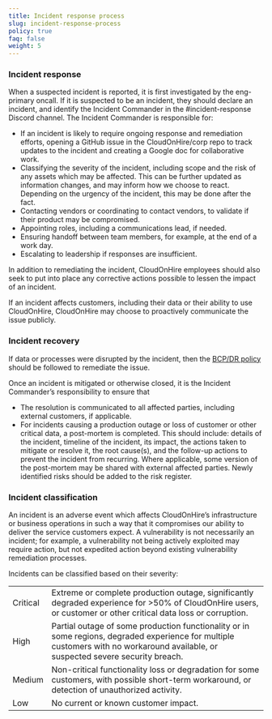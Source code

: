 ```yaml
---
title: Incident response process
slug: incident-response-process
policy: true
faq: false
weight: 5
---
```


### Incident response

When a suspected incident is reported, it is first investigated by the eng-primary
oncall. If it is suspected to be an incident, they should declare an incident,
and identify the Incident Commander in the #incident-response Discord channel.
The Incident Commander is responsible for:

* If an incident is likely to require ongoing response and remediation efforts,
  opening a GitHub issue in the CloudOnHire/corp repo to track updates to
  the incident and creating a Google doc for collaborative work.
* Classifying the severity of the incident, including scope and the risk of any
  assets which may be affected. This can be further updated as information
  changes, and may inform how we choose to react. Depending on the urgency of
  the incident, this may be done after the fact.
* Contacting vendors or coordinating to contact vendors, to validate if their
  product may be compromised.
* Appointing roles, including a communications lead, if needed.
* Ensuring handoff between team members, for example, at the end of a work day.
* Escalating to leadership if responses are insufficient.

In addition to remediating the incident, CloudOnHire employees should also seek
to put into place any corrective actions possible to lessen the impact of an
incident.

If an incident affects customers, including their data or their ability to use
CloudOnHire, CloudOnHire may choose to proactively communicate the issue publicly.

### Incident recovery

If data or processes were disrupted by the incident, then the [BCP/DR policy](/security-policies/bcp-dr/)
should be followed to remediate the issue.

Once an incident is mitigated or otherwise closed, it is the Incident
Commander’s responsibility to ensure that

* The resolution is communicated to all affected parties, including external
  customers, if applicable.
* For incidents causing a production outage or loss of customer or other
  critical data, a post-mortem is completed. This should include: details of
  the incident, timeline of the incident, its impact, the actions taken to
  mitigate or resolve it, the root cause(s), and the follow-up actions to
  prevent the incident from recurring. Where applicable, some version of the
  post-mortem may be shared with external affected parties. Newly identified
  risks should be added to the risk register.

### Incident classification

An incident is an adverse event which affects CloudOnHire’s infrastructure or
business operations in such a way that it compromises our ability to deliver
the service customers expect. A vulnerability is not necessarily an incident;
for example, a vulnerability not being actively exploited may require action,
but not expedited action beyond existing vulnerability remediation processes.

Incidents can be classified based on their severity:

<table>
  <tr>
    <td>Critical</td>
    <td>
    Extreme or complete production outage, significantly degraded experience
    for >50% of CloudOnHire users, or customer or other critical data loss or
    corruption.
    </td>
  </tr>
  <tr>
    <td>High</td>
    <td>
    Partial outage of some production functionality or in some regions,
    degraded experience for multiple customers with no workaround available, or
    suspected severe security breach.
    </td>
  </tr>
  <tr>
    <td>Medium</td>
    <td>
    Non-critical functionality loss or degradation for some customers, with
    possible short-term workaround, or detection of unauthorized activity.
    </td>
  </tr>
  <tr>
    <td>Low</td>
    <td>
    No current or known customer impact.
    </td>
  </tr>
</table>
